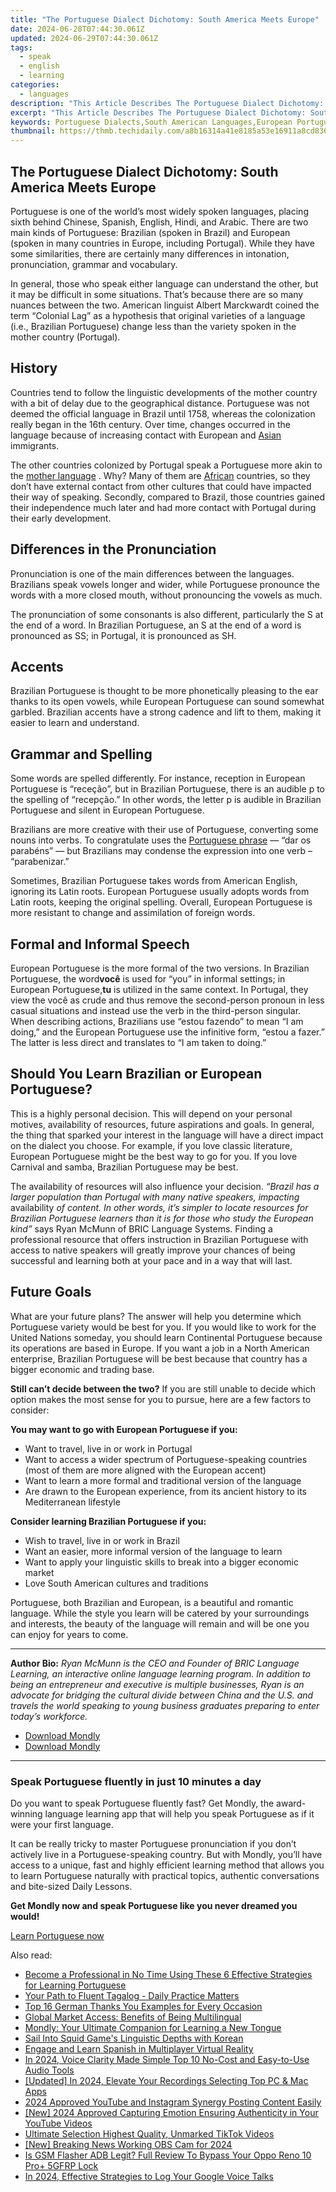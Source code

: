 ```yaml
---
title: "The Portuguese Dialect Dichotomy: South America Meets Europe"
date: 2024-06-28T07:44:30.061Z
updated: 2024-06-29T07:44:30.061Z
tags:
  - speak
  - english
  - learning
categories:
  - languages
description: "This Article Describes The Portuguese Dialect Dichotomy: South America Meets Europe"
excerpt: "This Article Describes The Portuguese Dialect Dichotomy: South America Meets Europe"
keywords: Portuguese Dialects,South American Languages,European Portuguese Dialects,Linguistic Dichotomy,Portuguese Language Variations,Cultural Linguistic Differences in South America vs Europe,Comparative Study
thumbnail: https://thmb.techidaily.com/a8b16314a41e8185a53e16911a8cd83652896b6771ffcd18a8d5ccdaa894f672.jpg
---
```


## The Portuguese Dialect Dichotomy: South America Meets Europe

 Portuguese is one of the world’s most widely spoken languages, placing sixth behind Chinese, Spanish, English, Hindi, and Arabic. There are two main kinds of Portuguese: Brazilian (spoken in Brazil) and European (spoken in many countries in Europe, including Portugal). While they have some similarities, there are certainly many differences in intonation, pronunciation, grammar and vocabulary.

 In general, those who speak either language can understand the other, but it may be difficult in some situations. That’s because there are so many nuances between the two. American linguist Albert Marckwardt coined the term “Colonial Lag” as a hypothesis that original varieties of a language (i.e., Brazilian Portuguese) change less than the variety spoken in the mother country (Portugal).

## History

 Countries tend to follow the linguistic developments of the mother country with a bit of delay due to the geographical distance. Portuguese was not deemed the official language in Brazil until 1758, whereas the colonization really began in the 16th century. Over time, changes occurred in the language because of increasing contact with European and [Asian](https://shop.mondly.com/affiliate.php?ACCOUNT=ATISTUDI&AFFILIATE=108875&PATH=https://www.mondly.com?AFFILIATE=108875) immigrants.

 The other countries colonized by Portugal speak a Portuguese more akin to the [mother language](https://shop.mondly.com/affiliate.php?ACCOUNT=ATISTUDI&AFFILIATE=108875&PATH=https://www.mondly.com?AFFILIATE=108875) . Why? Many of them are [African](https://shop.mondly.com/affiliate.php?ACCOUNT=ATISTUDI&AFFILIATE=108875&PATH=https://www.mondly.com?AFFILIATE=108875) countries, so they don’t have external contact from other cultures that could have impacted their way of speaking. Secondly, compared to Brazil, those countries gained their independence much later and had more contact with Portugal during their early development.

## Differences in the Pronunciation

 Pronunciation is one of the main differences between the languages. Brazilians speak vowels longer and wider, while Portuguese pronounce the words with a more closed mouth, without pronouncing the vowels as much.

 The pronunciation of some consonants is also different, particularly the S at the end of a word. In Brazilian Portuguese, an S at the end of a word is pronounced as SS; in Portugal, it is pronounced as SH.

## Accents

 Brazilian Portuguese is thought to be more phonetically pleasing to the ear thanks to its open vowels, while European Portuguese can sound somewhat garbled. Brazilian accents have a strong cadence and lift to them, making it easier to learn and understand.

## Grammar and Spelling

 Some words are spelled differently. For instance, reception in European Portuguese is “receção”, but in Brazilian Portuguese, there is an audible p to the spelling of “recepção.” In other words, the letter p is audible in Brazilian Portuguese and silent in European Portuguese.

 Brazilians are more creative with their use of Portuguese, converting some nouns into verbs. To congratulate uses the [Portuguese phrase](https://shop.mondly.com/affiliate.php?ACCOUNT=ATISTUDI&AFFILIATE=108875&PATH=https://www.mondly.com?AFFILIATE=108875) — “dar os parabéns” — but Brazilians may condense the expression into one verb – “parabenizar.”

 Sometimes, Brazilian Portuguese takes words from American English, ignoring its Latin roots. European Portuguese usually adopts words from Latin roots, keeping the original spelling. Overall, European Portuguese is more resistant to change and assimilation of foreign words.

## Formal and Informal Speech

 European Portuguese is the more formal of the two versions. In Brazilian Portuguese, the word**você** is used for “you” in informal settings; in European Portuguese,**tu** is utilized in the same context. In Portugal, they view the você as crude and thus remove the second-person pronoun in less casual situations and instead use the verb in the third-person singular.  
 When describing actions, Brazilians use “estou fazendo” to mean “I am doing,” and the European Portuguese use the infinitive form, “estou a fazer.” The latter is less direct and translates to “I am taken to doing.”

## Should You Learn Brazilian or European Portuguese?

 This is a highly personal decision. This will depend on your personal motives, availability of resources, future aspirations and goals. In general, the thing that sparked your interest in the language will have a direct impact on the dialect you choose. For example, if you love classic literature, European Portuguese might be the best way to go for you. If you love Carnival and samba, Brazilian Portuguese may be best.

 The availability of resources will also influence your decision. _“Brazil has a larger population than Portugal with many native speakers, impacting_ availability _of content. In other words, it’s simpler to locate resources for Brazilian Portuguese learners than it is for those who study the European kind”_ says Ryan McMunn of BRIC Language Systems. Finding a professional resource that offers instruction in Brazilian Portuguese with access to native speakers will greatly improve your chances of being successful and learning both at your pace and in a way that will last.

## Future Goals

 What are your future plans? The answer will help you determine which Portuguese variety would be best for you. If you would like to work for the United Nations someday, you should learn Continental Portuguese because its operations are based in Europe. If you want a job in a North American enterprise, Brazilian Portuguese will be best because that country has a bigger economic and trading base.

**Still can’t decide between the two?**
 If you are still unable to decide which option makes the most sense for you to pursue, here are a few factors to consider:

**You may want to go with European Portuguese if you:**

* Want to travel, live in or work in Portugal
* Want to access a wider spectrum of Portuguese-speaking countries (most of them are more aligned with the European accent)
* Want to learn a more formal and traditional version of the language
* Are drawn to the European experience, from its ancient history to its Mediterranean lifestyle

**Consider learning Brazilian Portuguese if you:**

* Wish to travel, live in or work in Brazil
* Want an easier, more informal version of the language to learn
* Want to apply your linguistic skills to break into a bigger economic market
* Love South American cultures and traditions

 Portuguese, both Brazilian and European, is a beautiful and romantic language. While the style you learn will be catered by your surroundings and interests, the beauty of the language will remain and will be one you can enjoy for years to come.

---

**Author Bio:**   _Ryan McMunn is the CEO and Founder of BRIC Language Learning, an interactive online language learning program. In addition to being an entrepreneur and executive is multiple businesses, Ryan is an advocate for bridging the cultural divide between China and the U.S. and travels the world speaking to young business graduates preparing to enter today’s workforce._

* [Download Mondly](https://www.facebook.com/sharer/sharer.php?u=https%3A%2F%2Fwww.mondly.com%2Fblog%2Fdifferences-brazilian-european-portuguese%2F&t=Key+Differences+Between+Brazilian+and+European+Portuguese "Share on Facebook")
* [Download Mondly](https://shop.mondly.com/affiliate.php?ACCOUNT=ATISTUDI&AFFILIATE=108875&PATH=https://www.mondly.com?AFFILIATE=108875)

---

### Speak Portuguese fluently in just 10 minutes a day

 Do you want to speak Portuguese fluently fast? Get Mondly, the award-winning language learning app that will help you speak Portuguese as if it were your first language.

 It can be really tricky to master Portuguese pronunciation if you don’t actively live in a Portuguese-speaking country. But with Mondly, you’ll have access to a unique, fast and highly efficient learning method that allows you to learn Portuguese naturally with practical topics, authentic conversations and bite-sized Daily Lessons.

 **Get Mondly now and speak Portuguese like you never dreamed you would!**

[Learn Portuguese now](https://adjt.mondly.com/5ixfg4k?campaign=blog-post-id-2503&fallback=https%3A%2F%2Fapp.mondly.com%3Futm%5Fmedium%3Dblog%5Fblog-post-id-2503%26utm%5Fsource%3Dblog-post-id-2503&redirect%5Fmacos=https%3A%2F%2Fapp.mondly.com%3Futm%5Fmedium%3Dblog%5Fblog-post-id-2503%26utm%5Fsource%3Dblog-post-id-2503&redirect%5Fandroid=https%3A%2F%2Fplay.google.com%2Fstore%2Fapps%2Fdetails%3Fid%3Dcom.atistudios.mondly.languages%3Futm%5Fmedium%3Dblog%5Fblog-post-id-2503%26utm%5Fsource%3Dblog-post-id-2503&redirect%5Fios=https%3A%2F%2Fapps.apple.com%2Fapp%2Fapple-store%2Fid987873536%3Fpt%3D78954800%26ct%3Dblog-post-id-2503%26mt%3D8 "Learn Portuguese now")

<ins class="adsbygoogle"
     style="display:block"
     data-ad-format="autorelaxed"
     data-ad-client="ca-pub-7571918770474297"
     data-ad-slot="1223367746"></ins>



<ins class="adsbygoogle"
     style="display:block"
     data-ad-client="ca-pub-7571918770474297"
     data-ad-slot="8358498916"
     data-ad-format="auto"
     data-full-width-responsive="true"></ins>

<span class="atpl-alsoreadstyle">Also read:</span>
<div><ul>
<li><a href="https://mondly-stories.techidaily.com/become-a-professional-in-no-time-using-these-6-effective-strategies-for-learning-portuguese/"><u>Become a Professional in No Time Using These 6 Effective Strategies for Learning Portuguese</u></a></li>
<li><a href="https://mondly-stories.techidaily.com/your-path-to-fluent-tagalog-daily-practice-matters/"><u>Your Path to Fluent Tagalog - Daily Practice Matters</u></a></li>
<li><a href="https://mondly-stories.techidaily.com/top-16-german-thanks-you-examples-for-every-occasion/"><u>Top 16 German Thanks You Examples for Every Occasion</u></a></li>
<li><a href="https://mondly-stories.techidaily.com/global-market-access-benefits-of-being-multilingual/"><u>Global Market Access: Benefits of Being Multilingual</u></a></li>
<li><a href="https://mondly-stories.techidaily.com/mondly-your-ultimate-companion-for-learning-a-new-tongue/"><u>Mondly: Your Ultimate Companion for Learning a New Tongue</u></a></li>
<li><a href="https://mondly-stories.techidaily.com/sail-into-squid-games-linguistic-depths-with-korean/"><u>Sail Into Squid Game's Linguistic Depths with Korean</u></a></li>
<li><a href="https://mondly-stories.techidaily.com/engage-and-learn-spanish-in-multiplayer-virtual-reality/"><u>Engage and Learn Spanish in Multiplayer Virtual Reality</u></a></li>
<li><a href="https://audio-shaping.techidaily.com/in-2024-voice-clarity-made-simple-top-10-no-cost-and-easy-to-use-audio-tools/"><u>In 2024, Voice Clarity Made Simple Top 10 No-Cost and Easy-to-Use Audio Tools</u></a></li>
<li><a href="https://screen-video-capture.techidaily.com/updated-in-2024-elevate-your-recordings-selecting-top-pc-and-mac-apps/"><u>[Updated] In 2024, Elevate Your Recordings  Selecting Top PC & Mac Apps</u></a></li>
<li><a href="https://facebook-video-share.techidaily.com/2024-approved-youtube-and-instagram-synergy-posting-content-easily/"><u>2024 Approved  YouTube and Instagram Synergy  Posting Content Easily</u></a></li>
<li><a href="https://facebook-video-share.techidaily.com/new-2024-approved-capturing-emotion-ensuring-authenticity-in-your-youtube-videos/"><u>[New] 2024 Approved  Capturing Emotion  Ensuring Authenticity in Your YouTube Videos</u></a></li>
<li><a href="https://tiktok-videos.techidaily.com/ultimate-selection-highest-quality-unmarked-tiktok-videos/"><u>Ultimate Selection  Highest Quality, Unmarked TikTok Videos</u></a></li>
<li><a href="https://screen-sharing-recording.techidaily.com/new-breaking-news-working-obs-cam-for-2024/"><u>[New] Breaking News  Working OBS Cam for 2024</u></a></li>
<li><a href="https://android-frp.techidaily.com/is-gsm-flasher-adb-legit-full-review-to-bypass-your-oppo-reno-10-proplus-5gfrp-lock-by-drfone-android/"><u>Is GSM Flasher ADB Legit? Full Review To Bypass Your Oppo Reno 10 Pro+ 5GFRP Lock</u></a></li>
<li><a href="https://screen-video-capture.techidaily.com/in-2024-effective-strategies-to-log-your-google-voice-talks/"><u>In 2024, Effective Strategies to Log Your Google Voice Talks</u></a></li>
</ul></div>
